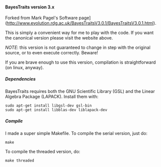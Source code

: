 #### BayesTraits version 3.x

Forked from Mark Pagel's Software page](http://www.evolution.rdg.ac.uk/BayesTraitsV3.0.1/BayesTraitsV3.0.1.html).

This is simply a convenient way for me to play with the code. If you want the canonical version please visit the website above.

*NOTE*: this version is not guaranteed to change in step with the original source, or to even execute correctly. Beware!

If you are brave enough to use this version, compilation is straightforward (on linux, anyway). 

##### Dependencies

BayesTraits requires both the GNU Scientific Library (GSL) and the Linear Algebra Package (LAPACK). Install them with:

```
sudo apt-get install libgsl-dev gsl-bin 
sudo apt-get install libblas-dev liblapack-dev
```

##### Compile

I made a super simple Makefile. To compile the serial version, just do:

```
make
```

To compile the threaded version, do:

```
make threaded
```


